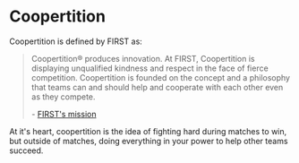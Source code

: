 # Coopertition

Coopertition is defined by FIRST as:

> Coopertition® produces innovation. At FIRST, Coopertition is displaying unqualified kindness and respect in the face of fierce competition. Coopertition is founded on the concept and a philosophy that teams can and should help and cooperate with each other even as they compete.
>
> \- [FIRST's mission](https://www.firstinspires.org/about/vision-and-mission#:~:text=Coopertition%C2%AE%20produces%20innovation,when%20you%20can.)

At it's heart, coopertition is the idea of fighting hard during matches to win, but outside of matches, doing everything in your power to help other teams succeed.
